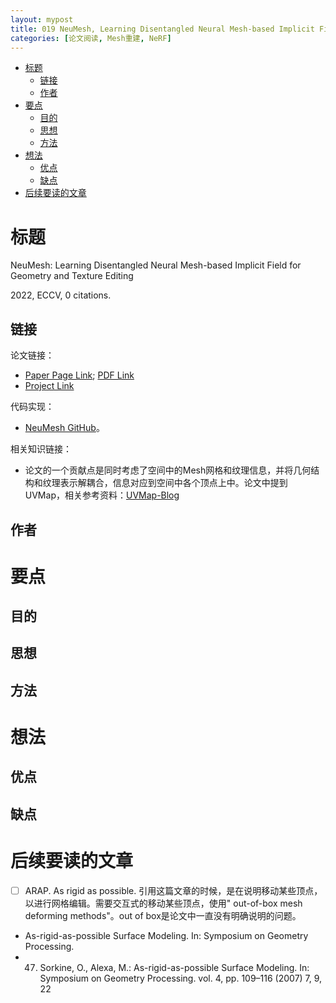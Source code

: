 ```yaml
---
layout: mypost
title: 019 NeuMesh, Learning Disentangled Neural Mesh-based Implicit Field for Geometry and Texture Editing
categories: [论文阅读, Mesh重建, NeRF]
---
```


- [标题](#标题)
  - [链接](#链接)
  - [作者](#作者)
- [要点](#要点)
  - [目的](#目的)
  - [思想](#思想)
  - [方法](#方法)
- [想法](#想法)
  - [优点](#优点)
  - [缺点](#缺点)
- [后续要读的文章](#后续要读的文章)

# 标题

NeuMesh: Learning Disentangled Neural Mesh-based Implicit Field for Geometry and Texture Editing

2022, ECCV, 0 citations.

## 链接

论文链接：

- [Paper Page Link](https://arxiv.org/abs/2207.11911); [PDF Link](https://arxiv.org/pdf/2207.11911.pdf)
- [Project Link](https://zju3dv.github.io/neumesh/)

代码实现：

- [NeuMesh GitHub](https://github.com/zju3dv/neumesh)。

相关知识链接：

- 论文的一个贡献点是同时考虑了空间中的Mesh网格和纹理信息，并将几何结构和纹理表示解耦合，信息对应到空间中各个顶点上中。论文中提到UVMap，相关参考资料：[UVMap-Blog](https://blog.csdn.net/cgsmalcloud/article/details/114542644)


##  作者

> 
>
> 


# 要点

## 目的


## 思想


## 方法


# 想法

## 优点



## 缺点



# 后续要读的文章

- [    ]  ARAP. As rigid as possible. 引用这篇文章的时候，是在说明移动某些顶点，以进行网格编辑。需要交互式的移动某些顶点，使用" out-of-box mesh deforming methods"。out of box是论文中一直没有明确说明的问题。
  - As-rigid-as-possible Surface Modeling. In: Symposium on Geometry Processing.
  - 47. Sorkine, O., Alexa, M.: As-rigid-as-possible Surface Modeling. In: Symposium on Geometry Processing. vol. 4, pp. 109–116 (2007) 7, 9, 22
